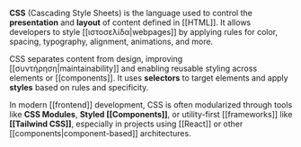 **CSS** (Cascading Style Sheets) is the language used to control the **presentation** and **layout** of content defined in [[HTML]]. It allows developers to style [[ιστοσελίδα|webpages]] by applying rules for color, spacing, typography, alignment, animations, and more.

CSS separates content from design, improving [[συντήρηση|maintainability]] and enabling reusable styling across elements or [[components]]. It uses **selectors** to target elements and apply **styles** based on rules and specificity.

In modern [[frontend]] development, CSS is often modularized through tools like **CSS Modules**, **Styled [[Components]]**, or utility-first [[frameworks]] like **[[Tailwind CSS]]**, especially in projects using [[React]] or other [[components|component-based]] architectures.